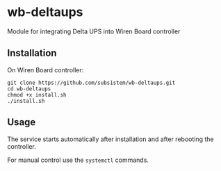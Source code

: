 # wb-deltaups
Module for integrating Delta UPS into Wiren Board controller

## Installation
On Wiren Board controller:
```
git clone https://github.com/subs1stem/wb-deltaups.git
cd wb-deltaups
chmod +x install.sh
./install.sh
```

## Usage
The service starts automatically after installation and after rebooting the controller.

For manual control use the `systemctl` commands.
